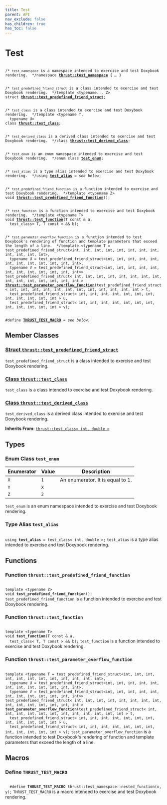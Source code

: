 ```yaml
---
title: Test
parent: API
nav_exclude: false
has_children: true
has_toc: false
---
```


# Test

<code class="doxybook">
<span class="doxybook-comment">/* <code>test&#95;namespace</code> is a namespace intended to exercise and test Doxybook rendering.  */</span><span>namespace <b><a href="/api/namespaces/namespacethrust_1_1test__namespace.html">thrust::test&#95;namespace</a></b> { <i>…</i> }</span>
<br>
<span class="doxybook-comment">/* <code>test&#95;predefined&#95;friend&#95;struct</code> is a class intended to exercise and test Doxybook rendering.  */</span><span>template &lt;typename... Z&gt;</span>
<span>struct <b><a href="/api/classes/structthrust_1_1test__predefined__friend__struct.html">thrust::test&#95;predefined&#95;friend&#95;struct</a></b>;</span>
<br>
<span class="doxybook-comment">/* <code>test&#95;class</code> is a class intended to exercise and test Doxybook rendering.  */</span><span>template &lt;typename T,</span>
<span>&nbsp;&nbsp;typename U&gt;</span>
<span>class <b><a href="/api/classes/classthrust_1_1test__class.html">thrust::test&#95;class</a></b>;</span>
<br>
<span class="doxybook-comment">/* <code>test&#95;derived&#95;class</code> is a derived class intended to exercise and test Doxybook rendering.  */</span><span>class <b><a href="/api/classes/classthrust_1_1test__derived__class.html">thrust::test&#95;derived&#95;class</a></b>;</span>
<br>
<span class="doxybook-comment">/* <code>test&#95;enum</code> is an enum namespace intended to exercise and test Doxybook rendering.  */</span><span>enum class <b><a href="/api/groups/group__test.html#enum-test_enum">test&#95;enum</a></b>;</span>
<br>
<span class="doxybook-comment">/* <code>test&#95;alias</code> is a type alias intended to exercise and test Doxybook rendering.  */</span><span>using <b><a href="/api/groups/group__test.html#using-test_alias">test&#95;alias</a></b> = <i>see below</i>;</span>
<br>
<span class="doxybook-comment">/* <code>test&#95;predefined&#95;friend&#95;function</code> is a function intended to exercise and test Doxybook rendering.  */</span><span>template &lt;typename Z&gt;</span>
<span>void </span><span><b><a href="/api/groups/group__test.html#function-test_predefined_friend_function">thrust::test&#95;predefined&#95;friend&#95;function</a></b>();</span>
<br>
<span class="doxybook-comment">/* <code>test&#95;function</code> is a function intended to exercise and test Doxybook rendering.  */</span><span>template &lt;typename T&gt;</span>
<span>void </span><span><b><a href="/api/groups/group__test.html#function-test_function">thrust::test&#95;function</a></b>(T const & a,</span>
<span>&nbsp;&nbsp;test_class< T, T const > && b);</span>
<br>
<span class="doxybook-comment">/* <code>test&#95;parameter&#95;overflow&#95;function</code> is a function intended to test Doxybook's rendering of function and template parameters that exceed the length of a line.  */</span><span>template &lt;typename T = test&#95;predefined&#95;friend&#95;struct&lt;int, int, int, int, int, int, int, int, int, int, int, int&gt;,</span>
<span>&nbsp;&nbsp;typename U = test&#95;predefined&#95;friend&#95;struct&lt;int, int, int, int, int, int, int, int, int, int, int, int&gt;,</span>
<span>&nbsp;&nbsp;typename V = test&#95;predefined&#95;friend&#95;struct&lt;int, int, int, int, int, int, int, int, int, int, int, int&gt;&gt;</span>
<span>test_predefined_friend_struct< int, int, int, int, int, int, int, int, int, int, int, int, int, int, int > </span><span><b><a href="/api/groups/group__test.html#function-test_parameter_overflow_function">thrust::test&#95;parameter&#95;overflow&#95;function</a></b>(test_predefined_friend_struct< int, int, int, int, int, int, int, int, int, int, int, int > t,</span>
<span>&nbsp;&nbsp;test_predefined_friend_struct< int, int, int, int, int, int, int, int, int, int, int, int > u,</span>
<span>&nbsp;&nbsp;test_predefined_friend_struct< int, int, int, int, int, int, int, int, int, int, int, int > v);</span>
<br>
<span>#define <b><a href="/api/groups/group__test.html#define-thrust_test_macro">THRUST&#95;TEST&#95;MACRO</a></b> = <i>see below</i>;</span>
</code>

## Member Classes

<h3 id="struct-thrust::test_predefined_friend_struct">
<a href="/api/classes/structthrust_1_1test__predefined__friend__struct.html">Struct <code>thrust::test&#95;predefined&#95;friend&#95;struct</code>
</a>
</h3>

<code>test&#95;predefined&#95;friend&#95;struct</code> is a class intended to exercise and test Doxybook rendering. 

<h3 id="class-thrust::test_class">
<a href="/api/classes/classthrust_1_1test__class.html">Class <code>thrust::test&#95;class</code>
</a>
</h3>

<code>test&#95;class</code> is a class intended to exercise and test Doxybook rendering. 

<h3 id="class-thrust::test_derived_class">
<a href="/api/classes/classthrust_1_1test__derived__class.html">Class <code>thrust::test&#95;derived&#95;class</code>
</a>
</h3>

<code>test&#95;derived&#95;class</code> is a derived class intended to exercise and test Doxybook rendering. 

**Inherits From**:
[`thrust::test_class< int, double >`](/api/classes/classthrust_1_1test__class.html)


## Types

<h3 id="enum-test_enum">
Enum Class <code>test&#95;enum</code>
</h3>

| Enumerator | Value | Description |
|------------|-------|-------------|
| `X` | `1` | An enumerator. It is equal to 1.  |
| `Y` | `X` |  |
| `Z` | `2` |  |

<code>test&#95;enum</code> is an enum namespace intended to exercise and test Doxybook rendering. 

<h3 id="using-test_alias">
Type Alias <code>test&#95;alias</code>
</h3>

<code class="doxybook">
<span>using <b>test_alias</b> = test&#95;class&lt; int, double &gt;;</span></code>
<code>test&#95;alias</code> is a type alias intended to exercise and test Doxybook rendering. 


## Functions

<h3 id="function-test_predefined_friend_function">
Function <code>thrust::test&#95;predefined&#95;friend&#95;function</code>
</h3>

<code class="doxybook">
<span>template &lt;typename Z&gt;</span>
<span>void </span><span><b>test_predefined_friend_function</b>();</span></code>
<code>test&#95;predefined&#95;friend&#95;function</code> is a function intended to exercise and test Doxybook rendering. 

<h3 id="function-test_function">
Function <code>thrust::test&#95;function</code>
</h3>

<code class="doxybook">
<span>template &lt;typename T&gt;</span>
<span>void </span><span><b>test_function</b>(T const & a,</span>
<span>&nbsp;&nbsp;test_class< T, T const > && b);</span></code>
<code>test&#95;function</code> is a function intended to exercise and test Doxybook rendering. 

<h3 id="function-test_parameter_overflow_function">
Function <code>thrust::test&#95;parameter&#95;overflow&#95;function</code>
</h3>

<code class="doxybook">
<span>template &lt;typename T = test&#95;predefined&#95;friend&#95;struct&lt;int, int, int, int, int, int, int, int, int, int, int, int&gt;,</span>
<span>&nbsp;&nbsp;typename U = test&#95;predefined&#95;friend&#95;struct&lt;int, int, int, int, int, int, int, int, int, int, int, int&gt;,</span>
<span>&nbsp;&nbsp;typename V = test&#95;predefined&#95;friend&#95;struct&lt;int, int, int, int, int, int, int, int, int, int, int, int&gt;&gt;</span>
<span>test_predefined_friend_struct< int, int, int, int, int, int, int, int, int, int, int, int, int, int, int > </span><span><b>test_parameter_overflow_function</b>(test_predefined_friend_struct< int, int, int, int, int, int, int, int, int, int, int, int > t,</span>
<span>&nbsp;&nbsp;test_predefined_friend_struct< int, int, int, int, int, int, int, int, int, int, int, int > u,</span>
<span>&nbsp;&nbsp;test_predefined_friend_struct< int, int, int, int, int, int, int, int, int, int, int, int > v);</span></code>
<code>test&#95;parameter&#95;overflow&#95;function</code> is a function intended to test Doxybook's rendering of function and template parameters that exceed the length of a line. 


## Macros

<h3 id="define-THRUST_TEST_MACRO">
Define <code>THRUST&#95;TEST&#95;MACRO</code>
</h3>

<code class="doxybook">
  <span>#define <b>THRUST_TEST_MACRO</b> thrust::test&#95;namespace::nested&#95;function(x, y);</span></code>
<code>THRUST&#95;TEST&#95;MACRO</code> is a macro intended to exercise and test Doxybook rendering. 



